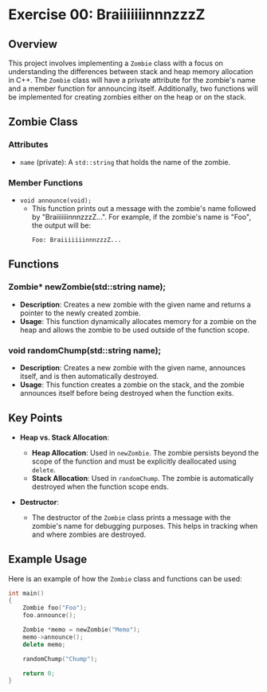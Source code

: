# Exercise 00: BraiiiiiiinnnzzzZ

## Overview

This project involves implementing a `Zombie` class with a focus on understanding the differences between stack and heap memory allocation in C++. The `Zombie` class will have a private attribute for the zombie's name and a member function for announcing itself. Additionally, two functions will be implemented for creating zombies either on the heap or on the stack.

## Zombie Class

### Attributes

- `name` (private): A `std::string` that holds the name of the zombie.

### Member Functions

- `void announce(void);`
  - This function prints out a message with the zombie's name followed by "BraiiiiiiinnnzzzZ...". For example, if the zombie's name is "Foo", the output will be:
    ```
    Foo: BraiiiiiiinnnzzzZ...
    ```

## Functions

### Zombie* newZombie(std::string name);

- **Description**: Creates a new zombie with the given name and returns a pointer to the newly created zombie.
- **Usage**: This function dynamically allocates memory for a zombie on the heap and allows the zombie to be used outside of the function scope.

### void randomChump(std::string name);

- **Description**: Creates a new zombie with the given name, announces itself, and is then automatically destroyed.
- **Usage**: This function creates a zombie on the stack, and the zombie announces itself before being destroyed when the function exits.

## Key Points

- **Heap vs. Stack Allocation**:
  - **Heap Allocation**: Used in `newZombie`. The zombie persists beyond the scope of the function and must be explicitly deallocated using `delete`.
  - **Stack Allocation**: Used in `randomChump`. The zombie is automatically destroyed when the function scope ends.

- **Destructor**:
  - The destructor of the `Zombie` class prints a message with the zombie's name for debugging purposes. This helps in tracking when and where zombies are destroyed.

## Example Usage

Here is an example of how the `Zombie` class and functions can be used:

```cpp
int main()
{
    Zombie foo("Foo");
    foo.announce();

    Zombie *memo = newZombie("Memo");
    memo->announce();
    delete memo;

    randomChump("Chump");

    return 0;
}
